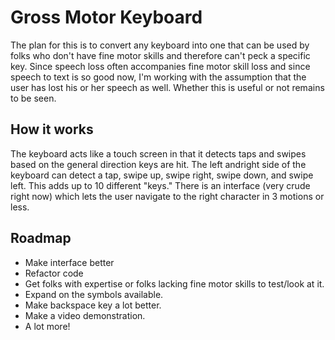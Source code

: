 # Gross Motor Keyboard
The plan for this is to convert any keyboard into one that can be used by folks who don't have fine motor skills and therefore can't peck a specific key. Since speech loss often accompanies fine motor skill loss and since speech to text is so good now, I'm working with the assumption that the user has lost his or her speech as well. Whether this is useful or not remains to be seen. 

## How it works
The keyboard acts like a touch screen in that it detects taps and swipes based on the general direction keys are hit. The left andright side of the keyboard can detect a tap, swipe up, swipe right, swipe down, and swipe left. This adds up to 10 different "keys." There is an interface (very crude right now) which lets the user navigate to the right character in 3 motions or less.

## Roadmap
* Make interface better
* Refactor code
* Get folks with expertise or folks lacking fine motor skills to test/look at it.
* Expand on the symbols available.
* Make backspace key a lot better.
* Make a video demonstration.
* A lot more!